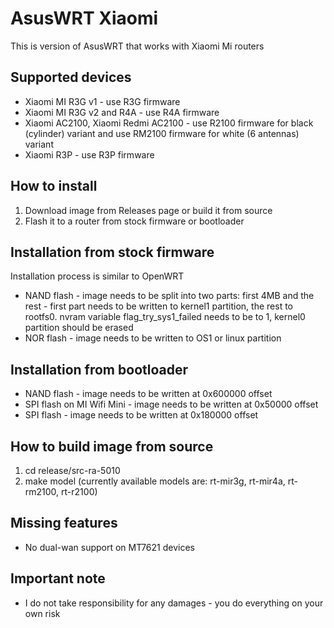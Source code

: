 # AsusWRT Xiaomi
This is version of AsusWRT that works with Xiaomi Mi routers

## Supported devices
- Xiaomi MI R3G v1 - use R3G firmware
- Xiaomi MI R3G v2 and R4A - use R4A firmware
- Xiaomi AC2100, Xiaomi Redmi AC2100 - use R2100 firmware for black (cylinder) variant and use RM2100 firmware for white (6 antennas) variant
- Xiaomi R3P - use R3P firmware

## How to install
1. Download image from Releases page or build it from source
2. Flash it to a router from stock firmware or bootloader

## Installation from stock firmware
Installation process is similar to OpenWRT
- NAND flash - image needs to be split into two parts: first 4MB and the rest - first part needs to be written to kernel1 partition, the rest to rootfs0. nvram variable flag_try_sys1_failed needs to be to 1, kernel0 partition should be erased
- NOR flash - image needs to be written to OS1 or linux partition

## Installation from bootloader
- NAND flash - image needs to be written at 0x600000 offset
- SPI flash on MI Wifi Mini - image needs to be written at 0x50000 offset
- SPI flash - image needs to be written at 0x180000 offset

## How to build image from source
1. cd release/src-ra-5010
2. make model (currently available models are: rt-mir3g, rt-mir4a, rt-rm2100, rt-r2100)

## Missing features
- No dual-wan support on MT7621 devices

## Important note
- I do not take responsibility for any damages - you do everything on your own risk
